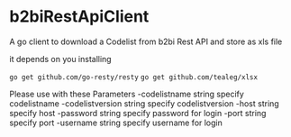 # b2biRestApiClient
A go client to download a Codelist from b2bi Rest API and store as xls file

it depends on you installing

`go get github.com/go-resty/resty`
`go get github.com/tealeg/xlsx`

Please use with these Parameters
  -codelistname string
        specify codelistname
  -codelistversion string
        specify codelistversion
  -host string
        specify host
  -password string
        specify password for login
  -port string
        specify port
  -username string
        specify username for login
